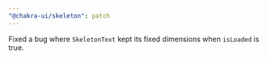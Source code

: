 ```yaml
---
"@chakra-ui/skeleton": patch
---
```


Fixed a bug where `SkeletonText` kept its fixed dimensions when `isLoaded` is true.
